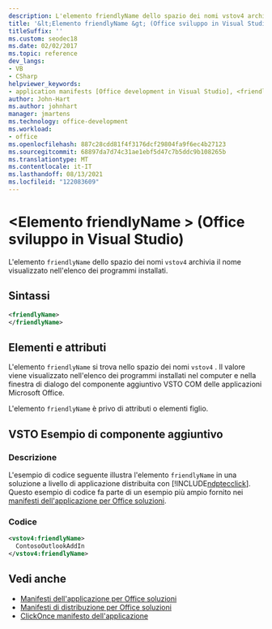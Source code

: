 ```yaml
---
description: L'elemento friendlyName dello spazio dei nomi vstov4 archivia il nome visualizzato nell'elenco dei programmi installati.
title: '&lt;Elemento friendlyName &gt; (Office sviluppo in Visual Studio)'
titleSuffix: ''
ms.custom: seodec18
ms.date: 02/02/2017
ms.topic: reference
dev_langs:
- VB
- CSharp
helpviewer_keywords:
- application manifests [Office development in Visual Studio], <friendlyName> element
author: John-Hart
ms.author: johnhart
manager: jmartens
ms.technology: office-development
ms.workload:
- office
ms.openlocfilehash: 887c28cdd81f4f3176dcf29804fa9f6ec4b27123
ms.sourcegitcommit: 68897da7d74c31ae1ebf5d47c7b5ddc9b108265b
ms.translationtype: MT
ms.contentlocale: it-IT
ms.lasthandoff: 08/13/2021
ms.locfileid: "122083609"
---
```

# <a name="ltfriendlynamegt-element-office-development-in-visual-studio"></a>&lt;Elemento friendlyName &gt; (Office sviluppo in Visual Studio)
  L'elemento `friendlyName` dello spazio dei nomi `vstov4` archivia il nome visualizzato nell'elenco dei programmi installati.

## <a name="syntax"></a>Sintassi

```xml
<friendlyName>
</friendlyName>
```

## <a name="elements-and-attributes"></a>Elementi e attributi
 L'elemento `friendlyName` si trova nello spazio dei nomi `vstov4` . Il valore viene visualizzato nell'elenco dei programmi installati nel computer e nella finestra di dialogo del componente aggiuntivo VSTO COM delle applicazioni Microsoft Office.

 L'elemento `friendlyName` è privo di attributi o elementi figlio.

## <a name="vsto-add-in-example"></a>VSTO Esempio di componente aggiuntivo

### <a name="description"></a>Descrizione
 L'esempio di codice seguente illustra l'elemento `friendlyName` in una soluzione a livello di applicazione distribuita con [!INCLUDE[ndptecclick](../vsto/includes/ndptecclick-md.md)]. Questo esempio di codice fa parte di un esempio più ampio fornito nei [manifesti dell'applicazione per Office soluzioni](../vsto/application-manifests-for-office-solutions.md).

### <a name="code"></a>Codice

```xml
<vstov4:friendlyName>
  ContosoOutlookAddIn
</vstov4:friendlyName>
```

## <a name="see-also"></a>Vedi anche

- [Manifesti dell'applicazione per Office soluzioni](../vsto/application-manifests-for-office-solutions.md)
- [Manifesti di distribuzione per Office soluzioni](../vsto/deployment-manifests-for-office-solutions.md)
- [ClickOnce manifesto dell'applicazione](../deployment/clickonce-application-manifest.md)
